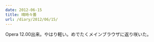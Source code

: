 ```yaml
---
date: 2012-06-15
title: 晴時々曇
url: /diary/2012/06/15/
---
```


Opera  12.00出来。やはり軽い。めでたくメインブラウザに返り咲いた。